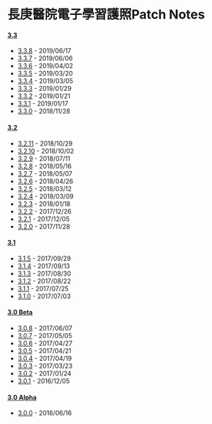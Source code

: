 # 長庚醫院電子學習護照Patch Notes
#### [3.3](https://github.com/kcwang-tw/cgmhlp-patch-note/blob/master/3-3.md)
- [3.3.8](https://github.com/kcwang-tw/cgmhlp-patch-note/blob/master/3-3.md#338) - 2019/06/17
- [3.3.7](https://github.com/kcwang-tw/cgmhlp-patch-note/blob/master/3-3.md#337) - 2019/06/06
- [3.3.6](https://github.com/kcwang-tw/cgmhlp-patch-note/blob/master/3-3.md#336) - 2019/04/02
- [3.3.5](https://github.com/kcwang-tw/cgmhlp-patch-note/blob/master/3-3.md#335) - 2019/03/20
- [3.3.4](https://github.com/kcwang-tw/cgmhlp-patch-note/blob/master/3-3.md#334) - 2019/03/05
- [3.3.3](https://github.com/kcwang-tw/cgmhlp-patch-note/blob/master/3-3.md#333) - 2019/01/29
- [3.3.2](https://github.com/kcwang-tw/cgmhlp-patch-note/blob/master/3-3.md#332) - 2019/01/21
- [3.3.1](https://github.com/kcwang-tw/cgmhlp-patch-note/blob/master/3-3.md#331) - 2019/01/17
- [3.3.0](https://github.com/kcwang-tw/cgmhlp-patch-note/blob/master/3-3.md#330) - 2018/11/28
#### [3.2](https://github.com/kcwang-tw/cgmhlp-patch-note/blob/master/3-2.md)
- [3.2.11](https://github.com/kcwang-tw/cgmhlp-patch-note/blob/master/3-2.md#3211) - 2018/10/29
- [3.2.10](https://github.com/kcwang-tw/cgmhlp-patch-note/blob/master/3-2.md#3210) - 2018/10/02
- [3.2.9](https://github.com/kcwang-tw/cgmhlp-patch-note/blob/master/3-2.md#329) - 2018/07/11
- [3.2.8](https://github.com/kcwang-tw/cgmhlp-patch-note/blob/master/3-2.md#328) - 2018/05/16
- [3.2.7](https://github.com/kcwang-tw/cgmhlp-patch-note/blob/master/3-2.md#327) - 2018/05/07
- [3.2.6](https://github.com/kcwang-tw/cgmhlp-patch-note/blob/master/3-2.md#326) - 2018/04/26
- [3.2.5](https://github.com/kcwang-tw/cgmhlp-patch-note/blob/master/3-2.md#325) - 2018/03/12
- [3.2.4](https://github.com/kcwang-tw/cgmhlp-patch-note/blob/master/3-2.md#324) - 2018/03/09
- [3.2.3](https://github.com/kcwang-tw/cgmhlp-patch-note/blob/master/3-2.md#323) - 2018/01/18
- [3.2.2](https://github.com/kcwang-tw/cgmhlp-patch-note/blob/master/3-2.md#322) - 2017/12/26
- [3.2.1](https://github.com/kcwang-tw/cgmhlp-patch-note/blob/master/3-2.md#321) - 2017/12/05
- [3.2.0](https://github.com/kcwang-tw/cgmhlp-patch-note/blob/master/3-2.md#320) - 2017/11/28
#### [3.1](https://github.com/kcwang-tw/cgmhlp-patch-note/blob/master/3-1.md)
- [3.1.5](https://github.com/kcwang-tw/cgmhlp-patch-note/blob/master/3-1.md#315) - 2017/09/29
- [3.1.4](https://github.com/kcwang-tw/cgmhlp-patch-note/blob/master/3-1.md#314) - 2017/09/13
- [3.1.3](https://github.com/kcwang-tw/cgmhlp-patch-note/blob/master/3-1.md#313) - 2017/08/30
- [3.1.2](https://github.com/kcwang-tw/cgmhlp-patch-note/blob/master/3-1.md#312) - 2017/08/22
- [3.1.1](https://github.com/kcwang-tw/cgmhlp-patch-note/blob/master/3-1.md#311) - 2017/07/25
- [3.1.0](https://github.com/kcwang-tw/cgmhlp-patch-note/blob/master/3-1.md#310) - 2017/07/03
#### [3.0 Beta](https://github.com/kcwang-tw/cgmhlp-patch-note/blob/master/3-0-beta.md)
- [3.0.8](https://github.com/kcwang-tw/cgmhlp-patch-note/blob/master/3-0-beta.md#308) - 2017/06/07
- [3.0.7](https://github.com/kcwang-tw/cgmhlp-patch-note/blob/master/3-0-beta.md#307) - 2017/05/05
- [3.0.6](https://github.com/kcwang-tw/cgmhlp-patch-note/blob/master/3-0-beta.md#306) - 2017/04/27
- [3.0.5](https://github.com/kcwang-tw/cgmhlp-patch-note/blob/master/3-0-beta.md#305) - 2017/04/21
- [3.0.4](https://github.com/kcwang-tw/cgmhlp-patch-note/blob/master/3-0-beta.md#304) - 2017/04/19
- [3.0.3](https://github.com/kcwang-tw/cgmhlp-patch-note/blob/master/3-0-beta.md#303) - 2017/03/23
- [3.0.2](https://github.com/kcwang-tw/cgmhlp-patch-note/blob/master/3-0-beta.md#302) - 2017/01/24
- [3.0.1](https://github.com/kcwang-tw/cgmhlp-patch-note/blob/master/3-0-beta.md#301) - 2016/12/05
#### [3.0 Alpha](https://github.com/kcwang-tw/cgmhlp-patch-note/blob/master/3-0-alpha.md)
- [3.0.0](https://github.com/kcwang-tw/cgmhlp-patch-note/blob/master/3-0-alpha.md#300) - 2016/06/16
